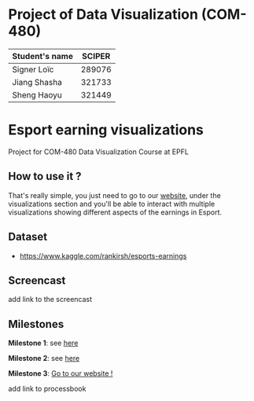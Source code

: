 # Project of Data Visualization (COM-480)

| Student's name | SCIPER |
| -------------- | ------ |
| Signer Loïc | 289076 |
| Jiang Shasha | 321733 |
| Sheng Haoyu | 321449 |


# Esport earning visualizations
Project for COM-480 Data Visualization Course at EPFL

## How to use it ?
That's really simple, you just need to go to our [website](https://com-480-data-visualization.github.io/data-visualization-project-2021-shl/website/), under the visualizations section and you'll be able to interact with multiple visualizations showing different aspects of the earnings in Esport.

## Dataset

- https://www.kaggle.com/rankirsh/esports-earnings

## Screencast

add link to the screencast

## Milestones
**Milestone 1**:
see [here](Milestone1/Milestone1.md)

**Milestone 2**:
see [here](Milestone2/Milestone2.md)

**Milestone 3**:
[Go to our website !](https://com-480-data-visualization.github.io/data-visualization-project-2021-shl/website/)

add link to processbook


